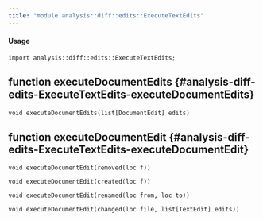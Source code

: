 ```yaml
---
title: "module analysis::diff::edits::ExecuteTextEdits"
---
```


#### Usage

`import analysis::diff::edits::ExecuteTextEdits;`


## function executeDocumentEdits {#analysis-diff-edits-ExecuteTextEdits-executeDocumentEdits}

```rascal
void executeDocumentEdits(list[DocumentEdit] edits)

```

## function executeDocumentEdit {#analysis-diff-edits-ExecuteTextEdits-executeDocumentEdit}

```rascal
void executeDocumentEdit(removed(loc f))

void executeDocumentEdit(created(loc f))

void executeDocumentEdit(renamed(loc from, loc to))

void executeDocumentEdit(changed(loc file, list[TextEdit] edits))

```

